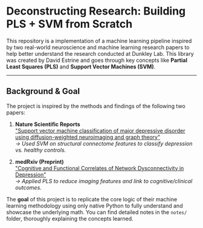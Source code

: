 # Deconstructing Research: Building PLS + SVM from Scratch

This repository is a implementation of a machine learning pipeline inspired by two real-world neuroscience and machine learning research papers to help better understand the research conducted at Dunkley Lab. This library was created by David Estrine and goes through key concepts like **Partial Least Squares (PLS)** and **Support Vector Machines (SVM)**.

---

## Background & Goal

The project is inspired by the methods and findings of the following two papers:

1. **Nature Scientific Reports**  
   ["Support vector machine classification of major depressive disorder using diffusion-weighted neuroimaging and graph theory"](https://www.nature.com/articles/s41598-020-62713-5)  
   *→ Used SVM on structural connectome features to classify depression vs. healthy controls.*

2. **medRxiv (Preprint)**  
   ["Cognitive and Functional Correlates of Network Dysconnectivity in Depression"](https://www.medrxiv.org/content/10.1101/2024.11.15.24317356v1.full.pdf)  
   *→ Applied PLS to reduce imaging features and link to cognitive/clinical outcomes.*

The **goal** of this project is to replicate the core logic of their machine learning methodology using only native Python to fully understand and showcase the underlying math. You can find detailed notes in the `notes/` folder, thoroughly explaining the concepts learned.
